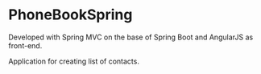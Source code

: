 # PhoneBookSpring
Developed with Spring MVC on the base of Spring Boot and AngularJS as front-end.

Application for creating list of contacts. 
